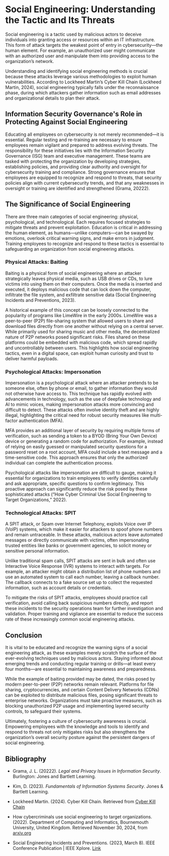 
# Social Engineering: Understanding the Tactic and Its Threats

Social engineering is a tactic used by malicious actors to deceive individuals into granting access or resources within an IT infrastructure. This form of attack targets the weakest point of entry in cybersecurity—the human element. For example, an unauthorized user might communicate with an authorized user and manipulate them into providing access to the organization’s network.

Understanding and identifying social engineering methods is crucial because these attacks leverage various methodologies to exploit human vulnerabilities. According to Lockheed Martin’s Cyber Kill Chain (Lockheed Martin, 2024), social engineering typically falls under the reconnaissance phase, during which attackers gather information such as email addresses and organizational details to plan their attack.

## Information Security Governance's Role in Protecting Against Social Engineering

Educating all employees on cybersecurity is not merely recommended—it is essential. Regular testing and re-training are necessary to ensure employees remain vigilant and prepared to address evolving threats. The responsibility for these initiatives lies with the Information Security Governance (ISG) team and executive management. These teams are tasked with protecting the organization by developing strategies, establishing policies, and providing clear authority and oversight for cybersecurity training and compliance. Strong governance ensures that employees are equipped to recognize and respond to threats, that security policies align with current cybersecurity trends, and that any weaknesses in oversight or training are identified and strengthened (Grama, 20222).

## The Significance of Social Engineering

There are three main categories of social engineering: physical, psychological, and technological. Each requires focused strategies to mitigate threats and prevent exploitation. Education is critical in addressing the human element, as humans—unlike computers—can be swayed by emotions, overlook critical warning signs, and make errors in judgment. Training employees to recognize and respond to these tactics is essential to safeguarding an organization from social engineering attacks.

### Physical Attacks: Baiting

Baiting is a physical form of social engineering where an attacker strategically leaves physical media, such as USB drives or CDs, to lure victims into using them on their computers. Once the media is inserted and executed, it deploys malicious code that can lock down the computer, infiltrate the file system, and exfiltrate sensitive data (Social Engineering Incidents and Preventions, 2023).

A historical example of this concept can be loosely connected to the popularity of programs like LimeWire in the early 2000s. LimeWire was a peer-to-peer (P2P) file-sharing system that allowed users to share and download files directly from one another without relying on a central server. While primarily used for sharing music and other media, the decentralized nature of P2P networks posed significant risks. Files shared on these platforms could be embedded with malicious code, which spread rapidly and uncontrollably between users. This highlights how social engineering tactics, even in a digital space, can exploit human curiosity and trust to deliver harmful payloads.

### Psychological Attacks: Impersonation

Impersonation is a psychological attack where an attacker pretends to be someone else, often by phone or email, to gather information they would not otherwise have access to. This technique has rapidly evolved with advancements in technology, such as the use of deepfake technology and AI to mimic voices, making impersonation attacks more convincing and difficult to detect. These attacks often involve identity theft and are highly illegal, highlighting the critical need for robust security measures like multi-factor authentication (MFA).

MFA provides an additional layer of security by requiring multiple forms of verification, such as sending a token to a BYOD (Bring Your Own Device) device or generating a random code for authorization. For example, instead of relying on easily guessed or manipulated security questions for a password reset on a root account, MFA could include a text message and a time-sensitive code. This approach ensures that only the authorized individual can complete the authentication process.

Psychological attacks like impersonation are difficult to gauge, making it essential for organizations to train employees to verify identities carefully and ask appropriate, specific questions to confirm legitimacy. This proactive approach can significantly reduce the risk posed by these sophisticated attacks (“How Cyber Criminal Use Social Engineering to Target Organizations,” 2022).

### Technological Attacks: SPIT

A SPIT attack, or Spam over Internet Telephony, exploits Voice over IP (VoIP) systems, which make it easier for attackers to spoof phone numbers and remain untraceable. In these attacks, malicious actors leave automated messages or directly communicate with victims, often impersonating trusted entities like banks or government agencies, to solicit money or sensitive personal information.

Unlike traditional spam calls, SPIT attacks are sent in bulk and often use Interactive Voice Response (IVR) systems to interact with targets. For example, an attacker might obtain a distribution list of phone numbers and use an automated system to call each number, leaving a callback number. The callback connects to a fake source set up to collect the requested information, such as account details or credentials.

To mitigate the risks of SPIT attacks, employees should practice call verification, avoid calling back suspicious numbers directly, and report these incidents to the security operations team for further investigation and validation. Proper training and vigilance are essential to reduce the success rate of these increasingly common social engineering attacks.

## Conclusion

It is vital to be educated and recognize the warning signs of a social engineering attack, as these examples merely scratch the surface of the ever-evolving techniques used by malicious actors. Staying informed about emerging trends and conducting regular training or drills—at least every four months—are essential to maintaining awareness and preparedness.

While the example of baiting provided may be dated, the risks posed by modern peer-to-peer (P2P) networks remain relevant. Platforms for file sharing, cryptocurrencies, and certain Content Delivery Networks (CDNs) can be exploited to distribute malicious files, posing significant threats to enterprise networks. Organizations must take proactive measures, such as blocking unauthorized P2P usage and implementing layered security controls, to safeguard their systems.

Ultimately, fostering a culture of cybersecurity awareness is crucial. Empowering employees with the knowledge and tools to identify and respond to threats not only mitigates risks but also strengthens the organization’s overall security posture against the persistent dangers of social engineering.

## Bibliography

- Grama, J. L. (20222). *Legal and Privacy Issues in Information Security*. Burlington: Jones and Bartlett Learning.
- Kim, D. (2023). *Fundamentals of Information Systems Security*. Jones & Bartlett Learning.
- Lockheed Martin. (2024). Cyber Kill Chain. Retrieved from [Cyber Kill Chain](https://www.lockheedmartin.com/en-us/capabilities/cyber/cyber-kill-chain.html)

- How cybercriminals use social engineering to target organizations. (2022). Department of Computing and Informatics, Bournemouth University, United Kingdom. Retrieved November 30, 2024, from [arxiv.org](https://arxiv.org/pdf/2212.12309)

- Social Engineering Incidents and Preventions. (2023, March 8). IEEE Conference Publication | IEEE Xplore. [Link](https://ieeexplore.ieee.org/document/10099202)
